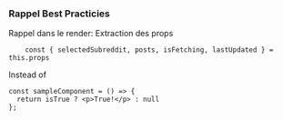 ### Rappel Best Practicies

Rappel dans le render: Extraction des props

```
    const { selectedSubreddit, posts, isFetching, lastUpdated } = this.props
```

Instead of

```
const sampleComponent = () => {
  return isTrue ? <p>True!</p> : null
};
```
